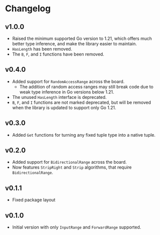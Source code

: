 # Changelog

## v1.0.0

* Raised the minimum supported Go version to 1.21, which offers much better
  type inference, and make the library easier to maintain.
* `HasLength` has been removed.
* The `B`, `F`, and `I` functions have been removed.

## v0.4.0

* Added support for `RandomAccessRange` across the board.
  * The addition of random access ranges may still break code due to weak
    type inference in Go versions below 1.21.
* The unused `HasLength` interface is deprecated.
* `B`, `F`, and `I` functions are not marked deprecated, but will be removed
  when the library is updated to support only Go 1.21.

## v0.3.0

* Added `Get` functions for turning any fixed tuple type into a native tuple.

## v0.2.0

* Added support for `BidirectionalRange` across the board.
* Now features `StripRight` and `Strip` algorithms, that require
  `BidirectionalRange`.

## v0.1.1

* Fixed package layout

## v0.1.0

* Initial version with only `InputRange` and `ForwardRange` supported.
